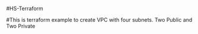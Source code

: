 #HS-Terraform

#This is terraform example to create VPC with four subnets. Two Public and Two Private